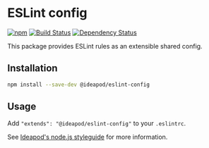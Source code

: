 # ESLint config

[![npm](https://img.shields.io/npm/v/@ideapod/eslint-config.svg)](https://www.npmjs.com/package/@ideapod/eslint-config)
[![Build Status](https://travis-ci.org/ideas/eslint-config.svg?branch=master)](https://travis-ci.org/ideas/eslint-config)
[![Dependency Status](https://david-dm.org/ideas/eslint-config.svg)](https://david-dm.org/ideas/eslint-config)

This package provides ESLint rules as an extensible shared config.

## Installation

```sh
npm install --save-dev @ideapod/eslint-config
```

## Usage

Add `"extends": "@ideapod/eslint-config"` to your `.eslintrc`.

See [Ideapod's node.js styleguide](https://github.com/ideas/guides/tree/master/style/nodejs) for more information.
